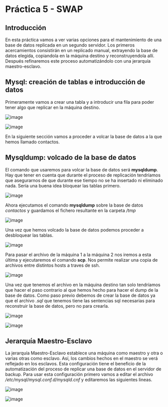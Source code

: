 # Práctica 5 - SWAP
## Introducción

En esta práctica vamos a ver varias opciones para el mantenimiento de una base de datos replicada en un segundo servidor. Los primeros acercamientos consistirán en un replicado manual, extrayendo la base de datos elegida, copiandola en la máquina destino y reconstruyendola allí. Después refinaremos este proceso automatizándolo con una jerarquía maestro-esclavo. 

## Mysql: creación de tablas e introducción de datos

Primeramente vamos a crear una tabla y a introducir una fila para poder tener algo que replicar en la máquina destino.

![image](https://github.com/JoseAntonioMHerrera/SWAP_2019/blob/master/practica5/img/SWAP5_1.png)

![image](https://github.com/JoseAntonioMHerrera/SWAP_2019/blob/master/practica5/img/SWAP5_2.png)

En la siguiente sección vamos a proceder a volcar la base de datos a la que hemos llamado contactos.

## Mysqldump: volcado de la base de datos

El comando que usaremos para volcar la base de datos será **mysqldump**. Hay que tener en cuenta que durante el proceso de replicación tendríamos que asegurarnos de que durante ese tiempo no se ha insertado ni eliminado nada. Sería una buena idea bloquear las tablas primero.


![image](https://github.com/JoseAntonioMHerrera/SWAP_2019/blob/master/practica5/img/SWAP_5_3.png)

Ahora ejecutamos el comando **mysqldump** sobre la base de datos *contactos* y guardamos el fichero resultante en la carpeta */tmp*

![image](https://github.com/JoseAntonioMHerrera/SWAP_2019/blob/master/practica5/img/SWAP5_4.png)

Una vez que hemos volcado la base de datos podemos proceder a desbloquear las tablas.

![image](https://github.com/JoseAntonioMHerrera/SWAP_2019/blob/master/practica5/img/swap5_5.png)

Para pasar el archivo de la máquina 1 a la máquina 2 nos iremos a esta última y ejecutaremos el comando **scp**. Nos permite realizar una copia de archivos entre distintos hosts a traves de ssh.

![image](https://github.com/JoseAntonioMHerrera/SWAP_2019/blob/master/practica5/img/SWAP_5_6.png)

Una vez que tenemos el archivo en la máquina destino tan solo tendríamos que hacer el paso contrario al que hemos hecho para hacer el dump de la base de datos. Como paso previo debemos de crear la base de datos ya que el archivo *.sql* que tenemos tiene las sentencias sql necesarias para reconstruir la base de datos, pero no para crearla.

![image](https://github.com/JoseAntonioMHerrera/SWAP_2019/blob/master/practica5/img/SWAP5_7.png)


![image](https://github.com/JoseAntonioMHerrera/SWAP_2019/blob/master/practica5/img/SWAP5_8.png)

## Jerarquía Maestro-Esclavo

La jerarquía Maestro-Esclavo establece una máquina como maestro y otra o varias otras como esclavo. Así, los cambios hechos en el maestro se verá reflejado en los esclavos. Esta configuración tiene el beneficio de la automatización del proceso de replicar una base de datos en el servidor de backup. Para usar esta configuración primero vamos a editar el archivo */etc/mysql/mysql.conf.d/mysqld.cnf* y editaremos las siguientes lineas.

![image](https://github.com/JoseAntonioMHerrera/SWAP_2019/blob/master/practica5/img/SWAP5_9.png)

![image](https://github.com/JoseAntonioMHerrera/SWAP_2019/blob/master/practica5/img/SWAP5_11.png)
